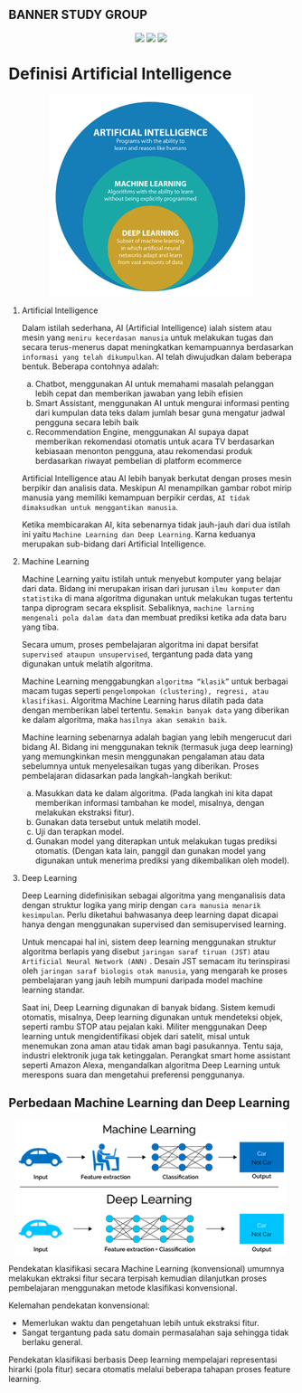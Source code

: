 BANNER STUDY GROUP
----
<p align="center">
    <img src="https://img.shields.io/badge/python-3670A0?style=for-the-badge&logo=python&logoColor=ffdd54" style="vertical-align:middle">
    <img src="https://img.shields.io/badge/TensorFlow-%23FF6F00.svg?style=for-the-badge&logo=TensorFlow&logoColor=white" style="vertical-align:middle">
    <img src="https://img.shields.io/badge/Keras-%23D00000.svg?style=for-the-badge&logo=Keras&logoColor=white" style="vertical-align:middle">
</p>

# Definisi Artificial Intelligence

<p align="center">
    <img src="contents/subset AI-ML-DL.png" width="360" style="vertical-align:middle">
</p>

1.  Artificial Intelligence

    Dalam istilah sederhana, AI (Artificial Intelligence) ialah sistem atau mesin yang `meniru kecerdasan manusia` untuk melakukan tugas dan secara terus-menerus dapat meningkatkan kemampuannya berdasarkan `informasi yang telah dikumpulkan`. AI telah diwujudkan dalam beberapa bentuk. Beberapa contohnya adalah:
    
    <ol type="a">
    <li>Chatbot, menggunakan AI untuk memahami masalah pelanggan lebih cepat dan memberikan jawaban yang lebih efisien</li>
    <li>Smart Assistant, menggunakan AI untuk mengurai informasi penting dari kumpulan data teks dalam jumlah besar guna mengatur jadwal pengguna secara lebih baik</li>
    <li>Recommendation Engine, menggunakan AI supaya dapat memberikan rekomendasi otomatis untuk acara TV berdasarkan kebiasaan menonton pengguna, atau rekomendasi produk berdasarkan riwayat pembelian di platform ecommerce</li>
    </ol>

    Artificial Intelligence atau AI lebih banyak berkutat dengan proses mesin berpikir dan analisis data. Meskipun AI menampilkan gambar robot mirip manusia yang memiliki kemampuan berpikir cerdas, `AI tidak dimaksudkan untuk menggantikan manusia`.

    Ketika membicarakan AI, kita sebenarnya tidak jauh-jauh dari dua istilah ini yaitu `Machine Learning dan Deep Learning`. Karna keduanya merupakan sub-bidang dari Artificial Intelligence.

2.  Machine Learning

    Machine Learning yaitu istilah untuk menyebut komputer yang belajar dari data. Bidang ini merupakan irisan dari jurusan `ilmu komputer` dan `statistika` di mana algoritma digunakan untuk melakukan tugas tertentu tanpa diprogram secara eksplisit. Sebaliknya, `machine larning mengenali pola dalam data` dan membuat prediksi ketika ada data baru yang tiba.

    Secara umum, proses pembelajaran algoritma ini dapat bersifat `supervised ataupun unsupervised`, tergantung pada data yang digunakan untuk melatih algoritma. 

    Machine Learning menggabungkan `algoritma “klasik”` untuk berbagai macam tugas seperti `pengelompokan (clustering), regresi, atau klasifikasi`. Algoritma Machine Learning harus dilatih pada data dengan memberikan label tertentu. `Semakin banyak data` yang diberikan ke dalam algoritma, maka `hasilnya akan semakin baik`. 

    Machine learning sebenarnya adalah bagian yang lebih mengerucut dari bidang AI. Bidang ini menggunakan teknik (termasuk juga deep learning) yang memungkinkan mesin menggunakan pengalaman atau data sebelumnya untuk menyelesaikan tugas yang diberikan. Proses pembelajaran didasarkan pada langkah-langkah berikut:

    <ol type="a">
    <li>Masukkan data ke dalam algoritma. (Pada langkah ini kita dapat memberikan informasi tambahan ke model, misalnya, dengan melakukan ekstraksi fitur).</li>
    <li>Gunakan data tersebut untuk melatih model.</li>
    <li>Uji dan terapkan model.</li>
    <li>Gunakan model yang diterapkan untuk melakukan tugas prediksi otomatis. (Dengan kata lain, panggil dan gunakan model yang digunakan untuk menerima prediksi yang dikembalikan oleh model).</li>
    </ol>
    
3.  Deep Learning
    
    Deep Learning didefinisikan sebagai algoritma yang menganalisis data dengan struktur logika yang mirip dengan `cara manusia menarik kesimpulan`. Perlu diketahui bahwasanya deep learning dapat dicapai hanya dengan menggunakan supervised dan semisupervised learning.

    Untuk mencapai hal ini, sistem deep learning menggunakan struktur algoritma berlapis yang disebut `jaringan saraf tiruan (JST)` atau `Artificial Neural Network (ANN)` . Desain JST semacam itu terinspirasi oleh `jaringan saraf biologis otak manusia`, yang mengarah ke proses pembelajaran yang jauh lebih mumpuni daripada model machine learning standar.

    Saat ini, Deep Learning digunakan di banyak bidang. Sistem kemudi otomatis, misalnya, Deep learning digunakan untuk mendeteksi objek, seperti rambu STOP atau pejalan kaki. Militer menggunakan Deep learning untuk mengidentifikasi objek dari satelit, misal untuk menemukan zona aman atau tidak aman bagi pasukannya. Tentu saja, industri elektronik juga tak ketinggalan. Perangkat smart home assistant seperti Amazon Alexa, mengandalkan algoritma Deep Learning untuk merespons suara dan mengetahui preferensi penggunanya. 

## Perbedaan Machine Learning dan Deep Learning

<p align="center">
    <img src="contents/machine learning vs deep learning.png" width="480" style="vertical-align:middle">
</p>

Pendekatan klasifikasi secara Machine Learning (konvensional) umumnya melakukan ektraksi fitur secara terpisah kemudian dilanjutkan proses pembelajaran menggunakan metode klasifikasi konvensional.

Kelemahan pendekatan konvensional:
- Memerlukan waktu dan pengetahuan lebih untuk ekstraksi fitur.
- Sangat tergantung pada satu domain permasalahan saja sehingga tidak berlaku general.

Pendekatan klasifikasi berbasis Deep learning mempelajari representasi hirarki (pola fitur) secara otomatis melalui beberapa tahapan proses feature learning.
